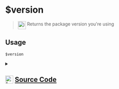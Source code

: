 # $version
> <img align="top" src="https://upload.wikimedia.org/wikipedia/commons/thumb/e/e4/Infobox_info_icon.svg/160px-Infobox_info_icon.svg.png?20150409153300" alt="image" width="25" height="auto"> Returns the package version you're using
## Usage
```
$version
```
<details>
<summary>
    
## <img align="top" src="https://cdn4.iconfinder.com/data/icons/iconsimple-logotypes/512/github-512.png" alt="image" width="25" height="auto">  [Source Code](https://github.com/tryforge/ForgeScript-V2/blob/main/src/native/version.ts)
    
</summary>
    
```ts
import { NativeFunction, Return } from "../structures"

export default new NativeFunction({
    name: "$version",
    version: "1.0.0",
    description: "Returns the package version you're using",
    unwrap: false,
    execute(ctx) {
        return this.success(ctx.client.version)
    },
})

```
    
</details>